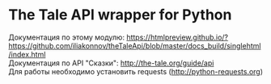 # The Tale API wrapper for Python
<!-- Документация по этому модулю: http://the-tale-api-wrapper-python.rtfd.io/ <br/> -->
Документация по этому модулю: https://htmlpreview.github.io/?https://github.com/iliakonnov/theTaleApi/blob/master/docs_build/singlehtml/index.html <br/>
Документация по API "Сказки": http://the-tale.org/guide/api <br/>
Для работы необходимо установить requests (http://python-requests.org)
